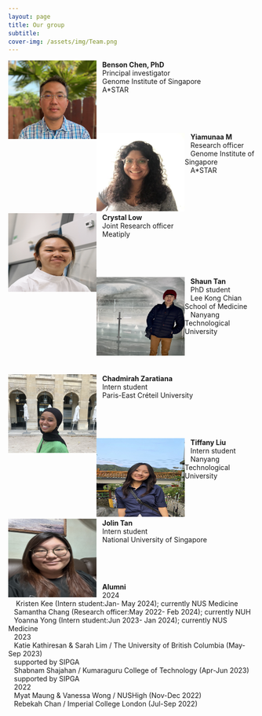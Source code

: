 ```yaml
---
layout: page
title: Our group
subtitle: 
cover-img: /assets/img/Team.png
---
```

<img alt="Benson Chen, PhD" align="left" src="/assets/img/Benson3.png" width="180" height="160"/>

&nbsp;&nbsp;&nbsp;<b>Benson Chen, PhD</b><br>
&nbsp;&nbsp;&nbsp;Principal investigator<br>
&nbsp;&nbsp;&nbsp;Genome Institute of Singapore<br>
&nbsp;&nbsp;&nbsp;A*STAR<br>

<br><br><br>

<img alt="Crystal Low" align="left" src="/assets/img/YiamunaaM.jpg" width="180" height="160"/>

&nbsp;&nbsp;&nbsp;<b>Yiamunaa M</b><br>
&nbsp;&nbsp;&nbsp;Research officer<br>
&nbsp;&nbsp;&nbsp;Genome Institute of Singapore<br>
&nbsp;&nbsp;&nbsp;A*STAR<br>

<br><br><br>

<img alt="Crystal Low" align="left" src="/assets/img/Crystal_1.png" width="180" height="160"/>

&nbsp;&nbsp;&nbsp;<b>Crystal Low</b><br>
&nbsp;&nbsp;&nbsp;Joint Research officer<br>
&nbsp;&nbsp;&nbsp;Meatiply<br>

<br><br><br>

<img alt="Shaun Tan" align="left" src="/assets/img/Shaun_Tan.jpg" width="180" height="160"/>

&nbsp;&nbsp;&nbsp;<b>Shaun Tan</b><br>
&nbsp;&nbsp;&nbsp;PhD student<br>
&nbsp;&nbsp;&nbsp;Lee Kong Chian School of Medicine<br>
&nbsp;&nbsp;&nbsp;Nanyang Technological University<br>

<br><br><br>

<img alt="Chadmirah" align="left" src="/assets/img/Chadmirah.jpg" width="180" height="160"/>

&nbsp;&nbsp;&nbsp;<b>Chadmirah Zaratiana</b><br>
&nbsp;&nbsp;&nbsp;Intern student<br>
&nbsp;&nbsp;&nbsp;Paris-East Créteil University<br>

<br><br><br>

<img alt="Tiffany" align="left" src="/assets/img/Tiffany_Liu.jpg" width="180" height="160"/>

&nbsp;&nbsp;&nbsp;<b>Tiffany Liu</b><br>
&nbsp;&nbsp;&nbsp;Intern student<br>
&nbsp;&nbsp;&nbsp;Nanyang Technological University<br>

<br><br><br>

<img alt="Jolin" align="left" src="/assets/img/Jolin.jpg" width="180" height="160"/>

&nbsp;&nbsp;&nbsp;<b>Jolin Tan</b><br>
&nbsp;&nbsp;&nbsp;Intern student<br>
&nbsp;&nbsp;&nbsp;National University of Singapore<br>

<br><br><br>

&nbsp;&nbsp;&nbsp;<b>Alumni</b><br>
&nbsp;&nbsp;&nbsp;2024<br>
&nbsp;&nbsp;&nbsp; Kristen Kee (Intern student:Jan- May 2024); currently NUS Medicine<br>
&nbsp;&nbsp;&nbsp;Samantha Chang (Research officer:May 2022- Feb 2024); currently NUH<br>
&nbsp;&nbsp;&nbsp;Yoanna Yong (Intern student:Jun 2023- Jan 2024); currently NUS Medicine<br>
&nbsp;&nbsp;&nbsp;2023<br>
&nbsp;&nbsp;&nbsp;Katie Kathiresan & Sarah Lim / The University of British Columbia (May-Sep 2023)<br>
&nbsp;&nbsp;&nbsp;supported by SIPGA<br>
&nbsp;&nbsp;&nbsp;Shabnam Shajahan / Kumaraguru College of Technology (Apr-Jun 2023)<br>
&nbsp;&nbsp;&nbsp;supported by SIPGA<br>
&nbsp;&nbsp;&nbsp;2022<br>
&nbsp;&nbsp;&nbsp;Myat Maung & Vanessa Wong / NUSHigh (Nov-Dec 2022)<br>
&nbsp;&nbsp;&nbsp;Rebekah Chan / Imperial College London (Jul-Sep 2022)<br>

<br><br><br>
